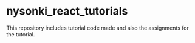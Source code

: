 # nysonki_react_tutorials
This repository includes tutorial code made and also the assignments for the tutorial.
